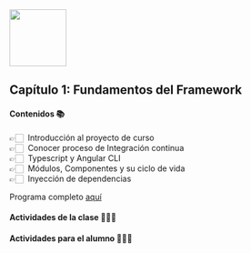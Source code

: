 <img src="https://res.cloudinary.com/boolean-spa/image/upload/v1591158800/logo_vayedu.svg" width=100> 

## Capítulo 1: Fundamentos del Framework

#### Contenidos :books:
👉🏻 &nbsp;Introducción al proyecto de curso<br/>
👉🏻 &nbsp;Conocer proceso de Integración continua<br/>
👉🏻 &nbsp;Typescript y Angular CLI<br/>
👉🏻 &nbsp;Módulos, Componentes y su ciclo de vida<br/>
👉🏻 &nbsp;Inyección de dependencias<br/>

Programa completo [aquí](https://drive.google.com/open?id=1OebQneE4YssHEIT6IB-jbGms0PL6odKP)

#### Actividades de la clase 🧑🏻‍🏫

#### Actividades para el alumno 👨🏻‍💻

